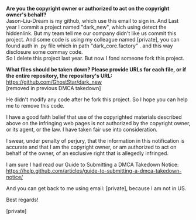 **Are you the copyright owner or authorized to act on the copyright owner's behalf?**  
Jason-Liu-Dream is my github, which use this email to sign in.
And Last year I commit a project named "dark_new", which using detect the hiddenlink.
But my team tell me our company didn't like us commit this project. And some code is using my
colleague named [private], you can found auth in .py file which in path "dark_core.factory" . and this way disclosure some commay code.  
So I delete this project last year. But now I fond someone fork this project.

**What files should be taken down? Please provide URLs for each file, or if the entire repository, the repository's URL:**  
https://github.com/GhostStar/dark_new  
[removed in previous DMCA takedown]  

He didn't modify any code after he fork this project. So I hope you can help me to remove this code.

I have a good faith belief that use of the copyrighted materials described above on the infringing web pages is not authorized by the copyright owner, or its agent, or the law. I have taken fair use into consideration.

I swear, under penalty of perjury, that the information in this notification is accurate and that I am the copyright owner, or am authorized to act on behalf of the owner, of an exclusive right that is allegedly infringed.

I am sure I had read our Guide to Submitting a DMCA Takedown Notice: https://help.github.com/articles/guide-to-submitting-a-dmca-takedown-notice/

And you can get back to me using email: [private], because I am not in US.

Best regards!

[private]
